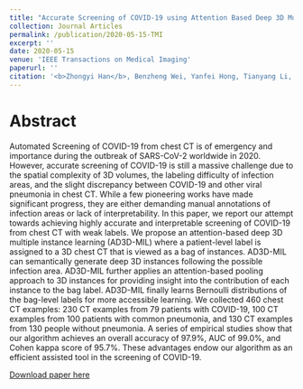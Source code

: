 ```yaml
---
title: "Accurate Screening of COVID-19 using Attention Based Deep 3D Multiple Instance Learning"
collection: Journal Articles
permalink: /publication/2020-05-15-TMI
excerpt: ''
date: 2020-05-15
venue: 'IEEE Transactions on Medical Imaging'
paperurl: ''
citation: '<b>Zhongyi Han</b>, Benzheng Wei, Yanfei Hong, Tianyang Li, Jinyu Cong, Xue Zhu, Haifeng Wei, Wei Zhang, &quot; Accurate Screening of COVID-19 using Attention Based Deep 3D Multiple Instance Learning&quot;. <i>IEEE Transactions on Medical Imaging</i>, doi: 10.1109/TMI.2020.2996256.'
---
```

Abstract
===
Automated Screening of COVID-19 from chest CT is of emergency and importance during the outbreak of SARS-CoV-2 worldwide in 2020. However, accurate screening of COVID-19 is still a massive challenge due to the spatial complexity of 3D volumes, the labeling difficulty of infection areas, and the slight discrepancy between COVID-19 and other viral pneumonia in chest CT. While a few pioneering works have made significant progress, they are either demanding manual annotations of infection areas or lack of interpretability. In this paper, we report our attempt towards achieving highly accurate and interpretable screening of COVID-19 from chest CT with weak labels. We propose an attention-based deep 3D multiple instance learning (AD3D-MIL) where a patient-level label is assigned to a 3D chest CT that is viewed as a bag of instances. AD3D-MIL can semantically generate deep 3D instances following the possible infection area. AD3D-MIL further applies an attention-based pooling approach to 3D instances for providing insight into the contribution of each instance to the bag label. AD3D-MIL finally learns Bernoulli distributions of the bag-level labels for more accessible learning. We collected 460 chest CT examples: 230 CT examples from 79 patients with COVID-19, 100 CT examples from 100 patients with common pneumonia, and 130 CT examples from 130 people without pneumonia. A series of empirical studies show that our algorithm achieves an overall accuracy of 97.9%, AUC of 99.0%, and Cohen kappa score of 95.7%. These advantages endow our algorithm as an efficient assisted tool in the screening of COVID-19.

[Download paper here](https://ieeexplore.ieee.org/abstract/document/9098062)
